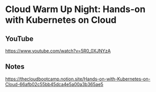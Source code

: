 # Cloud Warm Up Night: Hands-on with Kubernetes on Cloud

## YouTube

https://www.youtube.com/watch?v=5R0_0XJNYzA

## Notes

https://thecloudbootcamp.notion.site/Hands-on-with-Kubernetes-on-Cloud-66afb02c55bb45dca4e5a00a3b365ae5

